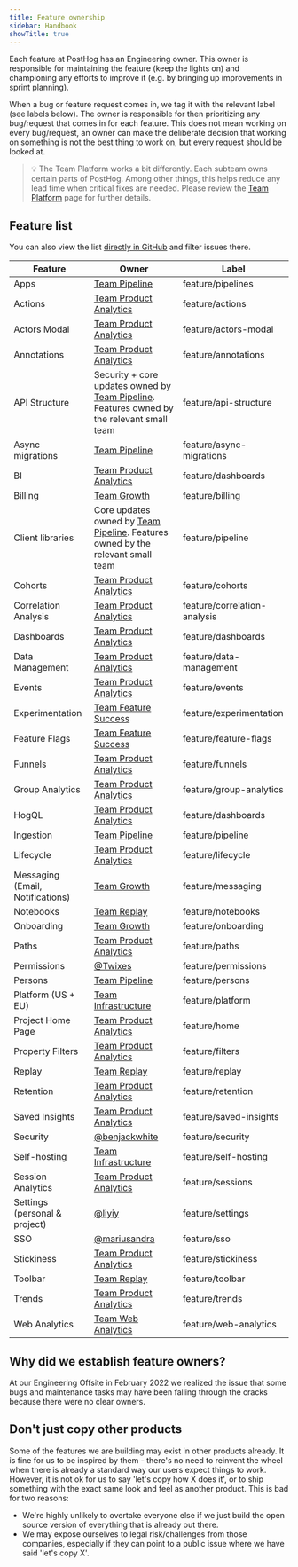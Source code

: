 ```yaml
---
title: Feature ownership
sidebar: Handbook
showTitle: true
---
```


Each feature at PostHog has an Engineering owner. This owner is responsible for maintaining the feature (keep the lights on) and championing any efforts to improve it (e.g. by bringing up improvements in sprint planning).

When a bug or feature request comes in, we tag it with the relevant label (see labels below). The owner is responsible for then prioritizing any bug/request that comes in for each feature. This does not mean working on every bug/request, an owner can make the deliberate decision that working on something is not the best thing to work on, but every request should be looked at.


> 💡 The Team Platform works a bit differently. Each subteam owns certain parts of PostHog. Among other things, this helps reduce any lead time when critical fixes are needed. Please review the [Team Platform](/teams/infrastructure) page for further details.


## Feature list

You can also view the list [directly in GitHub](https://github.com/PostHog/posthog/labels?q=feature%2F) and filter issues there.

| Feature |  Owner  |  Label  |
|---|---|---|
| Apps | [Team Pipeline][Team Pipeline] | <span class="lemon-tag gh-tag">feature/pipelines</span> |
| Actions | [Team Product Analytics][Team Product Analytics]  | <span class="lemon-tag gh-tag">feature/actions</span> |
| Actors Modal | [Team Product Analytics][Team Product Analytics]  | <span class="lemon-tag gh-tag">feature/actors-modal</span>  |
| Annotations | [Team Product Analytics][Team Product Analytics]  | <span class="lemon-tag gh-tag">feature/annotations</span> |
| API Structure | Security + core updates owned by [Team Pipeline][Team Pipeline]. Features owned by the relevant small team | <span class="lemon-tag gh-tag">feature/api-structure</span> |
| Async migrations | [Team Pipeline][Team Pipeline]  | <span class="lemon-tag gh-tag">feature/async-migrations</span> |
| BI | [Team Product Analytics][Team Product Analytics]  |  <span class="lemon-tag gh-tag">feature/dashboards</span> |
| Billing | [Team Growth][Team Growth]  |  <span class="lemon-tag gh-tag">feature/billing</span> |
| Client libraries | Core updates owned by [Team Pipeline][Team Pipeline]. Features owned by the relevant small team  | <span class="lemon-tag gh-tag">feature/pipeline</span> |
| Cohorts | [Team Product Analytics][Team Product Analytics]  |  <span class="lemon-tag gh-tag">feature/cohorts</span>  |
| Correlation Analysis | [Team Product Analytics][Team Product Analytics]  |  <span class="lemon-tag gh-tag">feature/correlation-analysis</span> |
| Dashboards | [Team Product Analytics][Team Product Analytics]  |  <span class="lemon-tag gh-tag">feature/dashboards</span> |
| Data Management | [Team Product Analytics][Team Product Analytics]  | <span class="lemon-tag gh-tag">feature/data-management</span>  |
| Events | [Team Product Analytics][Team Product Analytics]  |  <span class="lemon-tag gh-tag">feature/events</span>  |
| Experimentation | [Team Feature Success][Team Feature Success] |  <span class="lemon-tag gh-tag">feature/experimentation</span> |
| Feature Flags | [Team Feature Success][Team Feature Success]  |  <span class="lemon-tag gh-tag">feature/feature-flags</span> |
| Funnels | [Team Product Analytics][Team Product Analytics]  |  <span class="lemon-tag gh-tag">feature/funnels</span>  |
| Group Analytics | [Team Product Analytics][Team Product Analytics]  |  <span class="lemon-tag gh-tag">feature/group-analytics</span> |
| HogQL | [Team Product Analytics][Team Product Analytics]  |  <span class="lemon-tag gh-tag">feature/dashboards</span> |
| Ingestion | [Team Pipeline][Team Pipeline]  | <span class="lemon-tag gh-tag">feature/pipeline</span> |
| Lifecycle | [Team Product Analytics][Team Product Analytics]  | <span class="lemon-tag gh-tag">feature/lifecycle</span>  |
| Messaging (Email, Notifications) | [Team Growth][Team Growth]  | <span class="lemon-tag gh-tag">feature/messaging</span>  |
| Notebooks | [Team Replay][Team Replay]  |  <span class="lemon-tag gh-tag">feature/notebooks</span> |
| Onboarding | [Team Growth][Team Growth]  | <span class="lemon-tag gh-tag">feature/onboarding</span>  |
| Paths | [Team Product Analytics][Team Product Analytics]  |  <span class="lemon-tag gh-tag">feature/paths</span> |
| Permissions | [@Twixes][@Twixes]  | <span class="lemon-tag gh-tag">feature/permissions</span>  |
| Persons | [Team Pipeline][Team Pipeline]  | <span class="lemon-tag gh-tag">feature/persons</span>  |
| Platform (US + EU) | [Team Infrastructure][Team Infrastructure] | <span class="lemon-tag gh-tag">feature/platform</span>  |
| Project Home Page | [Team Product Analytics][Team Product Analytics]  | <span class="lemon-tag gh-tag">feature/home</span> |
| Property Filters | [Team Product Analytics][Team Product Analytics]  | <span class="lemon-tag gh-tag">feature/filters</span>  |
| Replay | [Team Replay][Team Replay]  |  <span class="lemon-tag gh-tag">feature/replay</span> |
| Retention | [Team Product Analytics][Team Product Analytics]  |  <span class="lemon-tag gh-tag">feature/retention</span> |
| Saved Insights | [Team Product Analytics][Team Product Analytics]  |  <span class="lemon-tag gh-tag">feature/saved-insights</span> |
| Security | [@benjackwhite][@benjackwhite] |  <span class="lemon-tag gh-tag">feature/security</span> |
| Self-hosting | [Team Infrastructure][Team Infrastructure]  |  <span class="lemon-tag gh-tag">feature/self-hosting</span> |
| Session Analytics | [Team Product Analytics][Team Product Analytics]  |  <span class="lemon-tag gh-tag">feature/sessions</span> |
| Settings (personal & project) | [@liyiy][@liyiy]  |  <span class="lemon-tag gh-tag">feature/settings</span> |
| SSO | [@mariusandra][@mariusandra]  | <span class="lemon-tag gh-tag">feature/sso</span>  |
| Stickiness | [Team Product Analytics][Team Product Analytics]  | <span class="lemon-tag gh-tag">feature/stickiness</span>  |
| Toolbar | [Team Replay][Team Replay]  | <span class="lemon-tag gh-tag">feature/toolbar</span>  |
| Trends | [Team Product Analytics][Team Product Analytics]  | <span class="lemon-tag gh-tag">feature/trends</span>  |
| Web Analytics                            | [Team Web Analytics][Team Web Analytics]                                                                   | <span class="lemon-tag gh-tag">feature/web-analytics</span>        |


## Why did we establish feature owners?
At our Engineering Offsite in February 2022 we realized the issue that some bugs and maintenance tasks may have been falling through the cracks because there were no clear owners.

## Don't just copy other products
Some of the features we are building may exist in other products already. It is fine for us to be inspired by them - there's no need to reinvent the wheel when there is already a standard way our users expect things to work. However, it is not ok for us to say 'let's copy how X does it', or to ship something with the exact same look and feel as another product. This is bad for two reasons:

- We're highly unlikely to overtake everyone else if we just build the open source version of everything that is already out there.
- We may expose ourselves to legal risk/challenges from those companies, especially if they can point to a public issue where we have said 'let's copy X'.

[@benjackwhite]: https://github.com/benjackwhite
[@EDsCODE]: https://github.com/EDsCODE
[@liyiy]: https://github.com/liyiy
[@macobo]: https://github.com/macobo
[@mariusandra]: https://github.com/mariusandra
[@neilkakkar]: https://github.com/neilkakkar
[@pauldambra]: https://github.com/pauldambra
[@rcmarron]: https://github.com/rcmarron
[@Twixes]: https://github.com/Twixes
[@yakkomajuri]: https://github.com/yakkomajuri
[@timgl]: https://github.com/timgl
[Team Product Analytics]: /teams/product-analytics
[Team Web Analytics]: /teams/web-analytics
[Team Replay]: /teams/replay
[Team Pipeline]: /teams/pipeline
[Team Infrastructure]: /teams/infrastructure
[Team Feature Success]: /teams/feature-success
[Team Infrastructure]: /teams/infrastructure
[Team Growth]: /teams/growth
